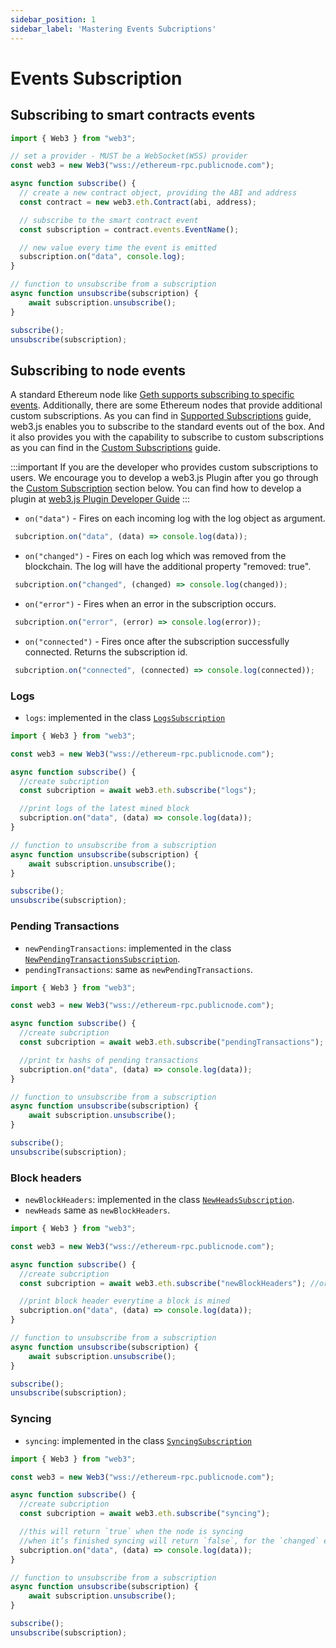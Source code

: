 ```yaml
---
sidebar_position: 1
sidebar_label: 'Mastering Events Subcriptions'
---
```


# Events Subscription

## Subscribing to smart contracts events

```ts
import { Web3 } from "web3";

// set a provider - MUST be a WebSocket(WSS) provider
const web3 = new Web3("wss://ethereum-rpc.publicnode.com");

async function subscribe() {
  // create a new contract object, providing the ABI and address
  const contract = new web3.eth.Contract(abi, address);

  // subscribe to the smart contract event
  const subscription = contract.events.EventName();

  // new value every time the event is emitted
  subscription.on("data", console.log);
}

// function to unsubscribe from a subscription
async function unsubscribe(subscription) {
    await subscription.unsubscribe();
}

subscribe();
unsubscribe(subscription);
```


## Subscribing to node events

A standard Ethereum node like [Geth supports subscribing to specific events](https://geth.ethereum.org/docs/interacting-with-geth/rpc/pubsub#supported-subscriptions). Additionally, there are some Ethereum nodes that provide additional custom subscriptions. As you can find in [Supported Subscriptions](/guides/events_subscriptions/supported_subscriptions) guide, web3.js enables you to subscribe to the standard events out of the box. And it also provides you with the capability to subscribe to custom subscriptions as you can find in the [Custom Subscriptions](/guides/events_subscriptions/custom_subscriptions) guide.

:::important
If you are the developer who provides custom subscriptions to users. We encourage you to develop a web3.js Plugin after you go through the [Custom Subscription](#custom-subscription) section below. You can find how to develop a plugin at [web3.js Plugin Developer Guide](/guides/web3_plugin_guide/plugin_authors)
:::


- `on("data")` - Fires on each incoming log with the log object as argument.
```ts
 subcription.on("data", (data) => console.log(data));
```

- `on("changed")` - Fires on each log which was removed from the blockchain. The log will have the additional property "removed: true".
```ts
 subcription.on("changed", (changed) => console.log(changed));
```

- `on("error")` - Fires when an error in the subscription occurs.
```ts
 subcription.on("error", (error) => console.log(error));
```

- `on("connected")` - Fires once after the subscription successfully connected. Returns the subscription id.
```ts
 subcription.on("connected", (connected) => console.log(connected));
```
### Logs

- `logs`: implemented in the class [`LogsSubscription`](/api/web3-eth/class/LogsSubscription)

```ts
import { Web3 } from "web3";

const web3 = new Web3("wss://ethereum-rpc.publicnode.com");

async function subscribe() {
  //create subcription
  const subcription = await web3.eth.subscribe("logs");

  //print logs of the latest mined block
  subcription.on("data", (data) => console.log(data));
}

// function to unsubscribe from a subscription
async function unsubscribe(subscription) {
    await subscription.unsubscribe();
}

subscribe();
unsubscribe(subscription);
```

### Pending Transactions 

-   `newPendingTransactions`: implemented in the class [`NewPendingTransactionsSubscription`](/api/web3-eth/class/NewPendingTransactionsSubscription).
-   `pendingTransactions`: same as `newPendingTransactions`.

```ts
import { Web3 } from "web3";

const web3 = new Web3("wss://ethereum-rpc.publicnode.com");

async function subscribe() {
  //create subcription
  const subcription = await web3.eth.subscribe("pendingTransactions"); //or ("newPendingTransactions")

  //print tx hashs of pending transactions
  subcription.on("data", (data) => console.log(data));
}

// function to unsubscribe from a subscription
async function unsubscribe(subscription) {
    await subscription.unsubscribe();
}

subscribe();
unsubscribe(subscription);
```

### Block headers

-   `newBlockHeaders`: implemented in the class [`NewHeadsSubscription`](/api/web3-eth/class/NewHeadsSubscription).
-   `newHeads` same as `newBlockHeaders`.

```ts
import { Web3 } from "web3";

const web3 = new Web3("wss://ethereum-rpc.publicnode.com");

async function subscribe() {
  //create subcription
  const subcription = await web3.eth.subscribe("newBlockHeaders"); //or ("newHeads")

  //print block header everytime a block is mined
  subcription.on("data", (data) => console.log(data));
}

// function to unsubscribe from a subscription
async function unsubscribe(subscription) {
    await subscription.unsubscribe();
}

subscribe();
unsubscribe(subscription);
```

### Syncing

-   `syncing`: implemented in the class [`SyncingSubscription`](/api/web3-eth/class/SyncingSubscription)

```ts
import { Web3 } from "web3";

const web3 = new Web3("wss://ethereum-rpc.publicnode.com");

async function subscribe() {
  //create subcription
  const subcription = await web3.eth.subscribe("syncing");

  //this will return `true` when the node is syncing 
  //when it’s finished syncing will return `false`, for the `changed` event.
  subcription.on("data", (data) => console.log(data));
}

// function to unsubscribe from a subscription
async function unsubscribe(subscription) {
    await subscription.unsubscribe();
}

subscribe();
unsubscribe(subscription);
```


